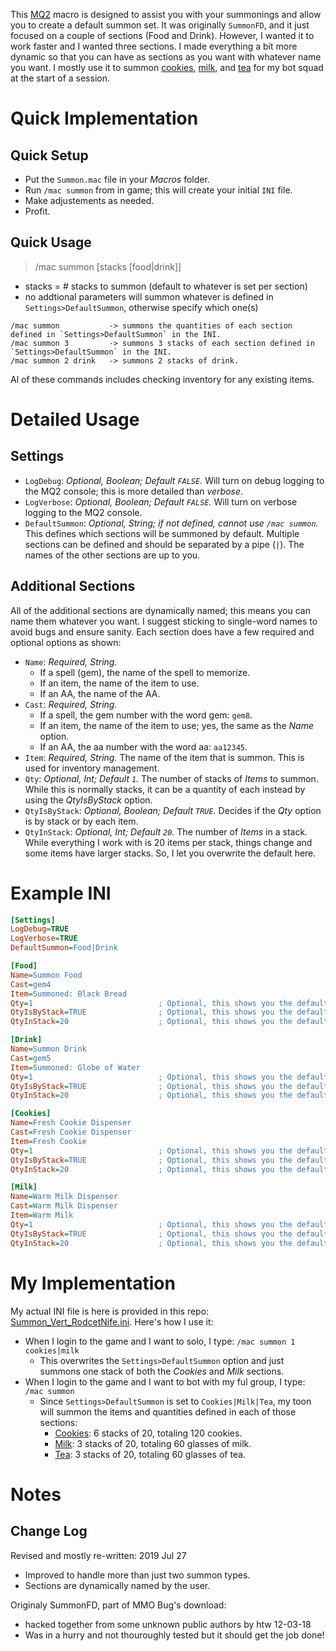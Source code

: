 This [MQ2](https://www.macroquest2.com) macro is designed to assist you with your summonings and allow you to create a default summon set.
It was originally `SummonFD`, and it just focused on a couple of sections (Food and Drink).
However, I wanted it to work faster and I wanted three sections.
I made everything a bit more dynamic so that you can have as sections as you want with whatever name you want.
I mostly use it to summon [cookies](http://everquest.allakhazam.com/db/item.html?item=104648), [milk](http://everquest.allakhazam.com/db/item.html?item=90001), and [tea](http://everquest.allakhazam.com/db/item.html?item=113131) for my bot squad at the start of a session.

# Quick Implementation

## Quick Setup

- Put the `Summon.mac` file in your *Macros* folder.
- Run `/mac summon` from in game; this will create your initial `INI` file.
- Make adjustements as needed.
- Profit.

## Quick Usage

> /mac summon [stacks [food|drink]]

- stacks = # stacks to summon (default to whatever is set per section)
- no addtional parameters will summon whatever is defined in `Settings>DefaultSummon`, otherwise specify which one(s)

```
/mac summon           -> summons the quantities of each section defined in `Settings>DefaultSummon` in the INI.
/mac summon 3         -> summons 3 stacks of each section defined in `Settings>DefaultSummon` in the INI.
/mac summon 2 drink   -> summons 2 stacks of drink.
```

Al of these commands includes checking inventory for any existing items.

# Detailed Usage

## Settings

- `LogDebug`: *Optional, Boolean; Default `FALSE`.* Will turn on debug logging to the MQ2 console; this is more detailed than *verbose*.
- `LogVerbose`: *Optional, Boolean; Default `FALSE`.* Will turn on verbose logging to the MQ2 console.
- `DefaultSummon`: *Optional, String; if not defined, cannot use `/mac summon`.* This defines which sections will be summoned by default. Multiple sections can be defined and should be separated by a pipe (`|`). The names of the other sections are up to you.

## Additional Sections

All of the additional sections are dynamically named; this means you can name them whatever you want.
I suggest sticking to single-word names to avoid bugs and ensure sanity.
Each section does have a few required and optional options as shown:

- `Name`: *Required, String.*
  - If a spell (gem), the name of the spell to memorize.
  - If an item, the name of the item to use.
  - If an AA, the name of the AA.
- `Cast`: *Required, String.*
  - If a spell, the gem number with the word gem: `gem8`.
  - If an item, the name of the item to use; yes, the same as the *Name* option.
  - If an AA, the aa number with the word aa: `aa12345`.
- `Item`: *Required, String.* The name of the item that is summon. This is used for inventory management.
- `Qty`: *Optional, Int; Default `1`.* The number of stacks of *Items* to summon. While this is normally stacks, it can be a quantity of each instead by using the *QtyIsByStack* option.
- `QtyIsByStack`: *Optional, Boolean; Default `TRUE`.* Decides if the *Qty* option is by stack or by each item.
- `QtyInStack`: *Optional, Int; Default `20`.* The number of *Items* in a stack. While everything I work with is 20 items per stack, things change and some items have larger stacks. So, I let you overwrite the default here.

# Example INI

```ini
[Settings]
LogDebug=TRUE
LogVerbose=TRUE
DefaultSummon=Food|Drink

[Food]
Name=Summon Food
Cast=gem4
Item=Summoned: Black Bread
Qty=1                            ; Optional, this shows you the default value
QtyIsByStack=TRUE                ; Optional, this shows you the default value
QtyInStack=20                    ; Optional, this shows you the default value

[Drink]
Name=Summon Drink
Cast=gem5
Item=Summoned: Globe of Water
Qty=1                            ; Optional, this shows you the default value
QtyIsByStack=TRUE                ; Optional, this shows you the default value
QtyInStack=20                    ; Optional, this shows you the default value

[Cookies]
Name=Fresh Cookie Dispenser
Cast=Fresh Cookie Dispenser
Item=Fresh Cookie
Qty=1                            ; Optional, this shows you the default value
QtyIsByStack=TRUE                ; Optional, this shows you the default value
QtyInStack=20                    ; Optional, this shows you the default value

[Milk]
Name=Warm Milk Dispenser
Cast=Warm Milk Dispenser
Item=Warm Milk
Qty=1                            ; Optional, this shows you the default value
QtyIsByStack=TRUE                ; Optional, this shows you the default value
QtyInStack=20                    ; Optional, this shows you the default value
```

# My Implementation

My actual INI file is here is provided in this repo: [Summon_Vert_RodcetNife.ini](https://github.com/VertigoRay/MQ2-Summon/blob/master/Summon_Vert_RodcetNife.ini).
Here's how I use it:

- When I login to the game and I want to solo, I type: `/mac summon 1 cookies|milk`
  - This overwrites the `Settings>DefaultSummon` option and just summons one stack of both the *Cookies* and *Milk* sections.
- When I login to the game and I want to bot with my ful group, I type: `/mac summon`
  - Since `Settings>DefaultSummon` is set to `Cookies|Milk|Tea`, my toon will summon the items and quantities defined in each of those sections:
    - [Cookies](http://everquest.allakhazam.com/db/item.html?item=104648): 6 stacks of 20, totaling 120 cookies.
    - [Milk](http://everquest.allakhazam.com/db/item.html?item=90001): 3 stacks of 20, totaling 60 glasses of milk.
    - [Tea](http://everquest.allakhazam.com/db/item.html?item=113131): 3 stacks of 20, totaling 60 glasses of tea.

# Notes

## Change Log

Revised and mostly re-written: 2019 Jul 27

- Improved to handle more than just two summon types.
- Sections are dynamically named by the user.

Originaly SummonFD, part of MMO Bug's download:

- hacked together from some unknown public authors by htw 12-03-18
- Was in a hurry and not thouroughly tested but it should get the job done!
